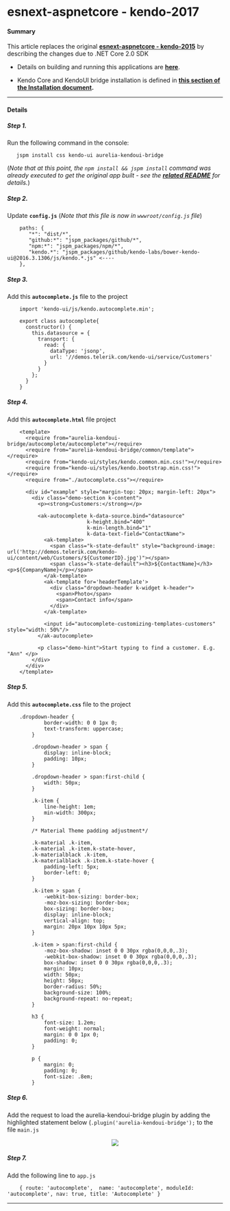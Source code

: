 # esnext-aspnetcore - kendo-2017

#### Summary

This article replaces the original **[esnext-aspnetcore - kendo-2015](./43_es2016-aspnet5.html#esnext-aspnetcore---kendo)** by describing the changes due to .NET Core 2.0 SDK

- Details on building and running this applications are **[here](https://github.com/aurelia/skeleton-navigation/tree/master/skeleton-esnext-aspnetcore/src/skeleton#running-the-app-without-visual-studio)**.

- Kendo Core and KendoUI bridge installation is defined in **[this section of the Installation document](https://aurelia-ui-toolkits.gitbooks.io/kendo-ui-sdk-installation/content/installation/installing%20kendo/advanced/core/jspm.html).** 


***

#### Details

##### Step 1. 

Run the following command in the console:

```
   jspm install css kendo-ui aurelia-kendoui-bridge
```


(_Note that at this point, the `npm install && jspm install` command was already executed to get the original app built - see the **[related README](https://github.com/aurelia/skeleton-navigation/blob/master/skeleton-esnext-aspnetcore/src/skeleton/README.md#running-the-app-without-visual-studio)** for details._)


##### Step 2. 

Update **`config.js`** (_Note that this file is now in `wwwroot/config.js` file_)

```
    paths: {
       "*": "dist/*",
       "github:*": "jspm_packages/github/*",
       "npm:*": "jspm_packages/npm/*",
       "kendo.*": "jspm_packages/github/kendo-labs/bower-kendo-ui@2016.3.1306/js/kendo.*.js" <----
    },
```

##### Step 3. 

Add this **`autocomplete.js`** file to the project

```
    import 'kendo-ui/js/kendo.autocomplete.min';

    export class autocomplete{
      constructor() {
        this.datasource = {
          transport: {
            read: {
              dataType: 'jsonp',
              url: '//demos.telerik.com/kendo-ui/service/Customers'
            }
          }
        };
      }	
    }
```

##### Step 4.

Add this **`autocomplete.html`** file project

```
    <template>
      <require from="aurelia-kendoui-bridge/autocomplete/autocomplete"></require>
      <require from="aurelia-kendoui-bridge/common/template"></require>
      <require from="kendo-ui/styles/kendo.common.min.css!"></require>
      <require from="kendo-ui/styles/kendo.bootstrap.min.css!"></require>
      <require from="./autocomplete.css"></require>

      <div id="example" style="margin-top: 20px; margin-left: 20px">
        <div class="demo-section k-content">
          <p><strong>Customers:</strong></p>

          <ak-autocomplete k-data-source.bind="datasource"
                          k-height.bind="400"
                          k-min-length.bind="1"
                          k-data-text-field="ContactName">
            <ak-template>
              <span class="k-state-default" style="background-image: url('http://demos.telerik.com/kendo-ui/content/web/Customers/${CustomerID}.jpg')"></span>
              <span class="k-state-default"><h3>${ContactName}</h3><p>${CompanyName}</p></span>
            </ak-template>
            <ak-template for='headerTemplate'>
              <div class="dropdown-header k-widget k-header">
                <span>Photo</span>
                <span>Contact info</span>
              </div>
            </ak-template>

            <input id="autocomplete-customizing-templates-customers" style="width: 50%"/>
          </ak-autocomplete>

          <p class="demo-hint">Start typing to find a customer. E.g. "Ann" </p>
        </div>
      </div>
    </template>
```

##### Step 5. 

Add this **`autocomplete.css`** file to the project

```
    .dropdown-header {
            border-width: 0 0 1px 0;
            text-transform: uppercase;
        }

        .dropdown-header > span {
            display: inline-block;
            padding: 10px;
        }

        .dropdown-header > span:first-child {
            width: 50px;
        }

        .k-item {
            line-height: 1em;
            min-width: 300px;
        }

        /* Material Theme padding adjustment*/

        .k-material .k-item,
        .k-material .k-item.k-state-hover,
        .k-materialblack .k-item,
        .k-materialblack .k-item.k-state-hover {
            padding-left: 5px;
            border-left: 0;
        }

        .k-item > span {
            -webkit-box-sizing: border-box;
            -moz-box-sizing: border-box;
            box-sizing: border-box;
            display: inline-block;
            vertical-align: top;
            margin: 20px 10px 10px 5px;
        }

        .k-item > span:first-child {
            -moz-box-shadow: inset 0 0 30px rgba(0,0,0,.3);
            -webkit-box-shadow: inset 0 0 30px rgba(0,0,0,.3);
            box-shadow: inset 0 0 30px rgba(0,0,0,.3);
            margin: 10px;
            width: 50px;
            height: 50px;
            border-radius: 50%;
            background-size: 100%;
            background-repeat: no-repeat;
        }

        h3 {
            font-size: 1.2em;
            font-weight: normal;
            margin: 0 0 1px 0;
            padding: 0;
        }

        p {
            margin: 0;
            padding: 0;
            font-size: .8em;
        }
```

##### Step 6.

Add the request to load the aurelia-kendoui-bridge plugin by adding the highlighted statement below (`.plugin('aurelia-kendoui-bridge');` to the file `main.js`

<p align=center>
  <img src="https://cloud.githubusercontent.com/assets/2712405/21959138/412ffcfc-da8c-11e6-82bd-b326e34e830d.png"></img>
</p>


##### Step 7.

Add the following line to `app.js`

```
    { route: 'autocomplete',  name: 'autocomplete', moduleId: 'autocomplete', nav: true, title: 'Autocomplete' }
```
 
 ***




